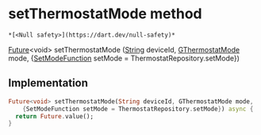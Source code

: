 


# setThermostatMode method




    *[<Null safety>](https://dart.dev/null-safety)*




[Future](https://api.flutter.dev/flutter/dart-async/Future-class.html)&lt;void> setThermostatMode
([String](https://api.flutter.dev/flutter/dart-core/String-class.html) deviceId, [GThermostatMode](https://yonomi.co/third_party_yonomi_graphql_schema_schema.docs.schema.gql/GThermostatMode-class.html) mode, {[SetModeFunction](../../providers_thermostat_provider/SetModeFunction.md) setMode = ThermostatRepository.setMode})








## Implementation

```dart
Future<void> setThermostatMode(String deviceId, GThermostatMode mode,
    {SetModeFunction setMode = ThermostatRepository.setMode}) async {
  return Future.value();
}
```







